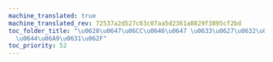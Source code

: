 ```yaml
---
machine_translated: true
machine_translated_rev: 72537a2d527c63c07aa5d2361a8829f3895cf2bd
toc_folder_title: "\u0628\u0647\u06CC\u0646\u0647 \u0633\u0627\u0632\u06CC \u0639\u0645\
  \u0644\u06A9\u0631\u062F"
toc_priority: 52
---
```




